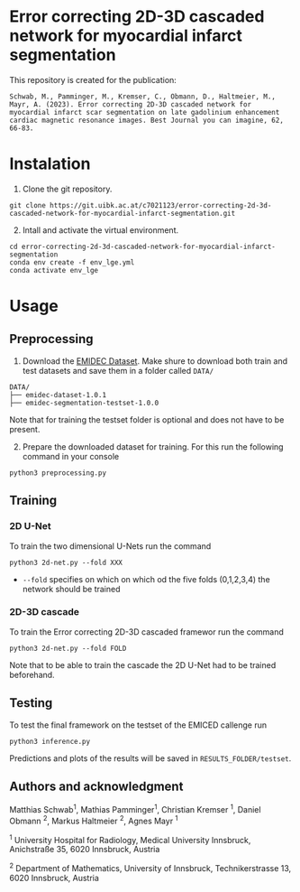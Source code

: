 # Error correcting 2D-3D cascaded network for myocardial infarct segmentation



This repository is created for the publication:

```
Schwab, M., Pamminger, M., Kremser, C., Obmann, D., Haltmeier, M., Mayr, A. (2023). Error correcting 2D-3D cascaded network for myocardial infarct scar segmentation on late gadolinium enhancement cardiac magnetic resonance images. Best Journal you can imagine, 62, 66-83.
```


# Instalation

1. Clone the git repository. 
```
git clone https://git.uibk.ac.at/c7021123/error-correcting-2d-3d-cascaded-network-for-myocardial-infarct-segmentation.git
``` 

2. Intall and activate the virtual environment.
```
cd error-correcting-2d-3d-cascaded-network-for-myocardial-infarct-segmentation
conda env create -f env_lge.yml
conda activate env_lge
``` 

# Usage

## Preprocessing
1. Download the [EMIDEC Dataset](https://emidec.com/dataset#download). Make shure to download both train and test datasets and save them in a folder called `DATA/` 
``` 
DATA/
├── emidec-dataset-1.0.1 
├── emidec-segmentation-testset-1.0.0
```
Note that for training the testset folder is optional and does not have to be present.

2. Prepare the downloaded dataset for training. For this run the following command in your console
```
python3 preprocessing.py 
``` 


## Training

### 2D U-Net

To train the two dimensional U-Nets run the command
```
python3 2d-net.py --fold XXX 
``` 
- `--fold` specifies on which on which od the five folds (0,1,2,3,4) the network should be trained 

### 2D-3D cascade

To train the Error correcting 2D-3D cascaded framewor run the command
```
python3 2d-net.py --fold FOLD 
``` 
Note that to be able to train the cascade the 2D U-Net had to be trained beforehand. 

## Testing

To test the final framework on the testset of the EMICED callenge run 
```
python3 inference.py 

``` 
Predictions and plots of the results will be saved in `RESULTS_FOLDER/testset`.


## Authors and acknowledgment
Matthias Schwab<sup>1</sup>, Mathias Pamminger<sup>1</sup>, Christian Kremser <sup>1</sup>, Daniel Obmann <sup>2</sup>, Markus Haltmeier <sup>2</sup>, Agnes Mayr <sup>1</sup>

<sup>1</sup> University Hospital for Radiology, Medical University Innsbruck, Anichstraße 35, 6020 Innsbruck, Austria 

<sup>2</sup> Department of Mathematics, University of Innsbruck, Technikerstrasse 13, 6020 Innsbruck, Austria




